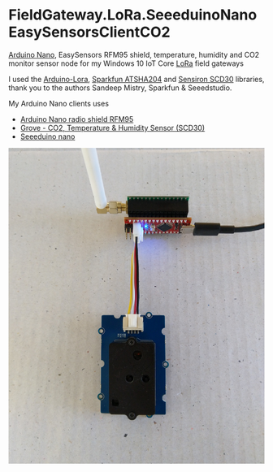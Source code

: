 # FieldGateway.LoRa.SeeeduinoNanoEasySensorsClientCO2

[Arduino Nano](https://www.arduino.cc/en/Guide/ArduinoNano), EasySensors RFM95 shield, temperature, humidity and CO2 monitor sensor node for my Windows 10 IoT Core [LoRa](https://lora-alliance.org/) field gateways

I used the [Arduino-Lora](https://github.com/sandeepmistry/arduino-LoRa), [Sparkfun ATSHA204](https://github.com/sparkfun/SparkFun_ATSHA204_Arduino_Library) and [Sensiron SCD30](https://github.com/Seeed-Studio/Seeed_SCD30) libraries, thank you to the authors Sandeep Mistry, Sparkfun & Seeedstudio.

My Arduino Nano clients uses
* [Arduino Nano radio shield RFM95](https://www.tindie.com/products/easySensors/arduino-nano-radio-shield-rfm6995-or-nrf24l01/) 
* [Grove - CO2, Temperature & Humidity Sensor (SCD30)](https://www.seeedstudio.com/Grove-CO2-Temperature-Humidity-Sensor-SCD30-p-2911.html)
* [Seeeduino nano](https://www.seeedstudio.com/Seeeduino-Nano-p-4111.html)


![Seeeduino Nano Client](SensorNode.jpg)
